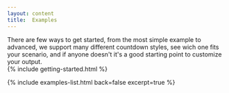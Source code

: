 ```yaml
---
layout: content
title:  Examples
---
```

<div class="row">
    <div class="col-md-6">
        There are few ways to get started, from the most simple example to advanced, we support many different countdown styles, see wich one fits your scenario, and if anyone doesn't it's a good starting point to customize your output.
    </div>
    <div class="col-md-6">{% include getting-started.html %}</div>
</div>

{% include examples-list.html back=false excerpt=true %}